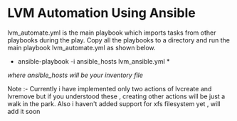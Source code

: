 # LVM Automation Using Ansible

lvm_automate.yml is the main playbook which imports tasks from other playbooks during the play. Copy all the playbooks to a directory and run the main playbook lvm_automate.yml as shown below.

* ansible-playbook -i ansible_hosts lvm_ansible.yml *

_where ansible_hosts will be your inventory file_


Note :- Currently i have implemented only two actions of lvcreate and lvremove but if you understood these , creating other actions will be just a walk in the park.
        Also i haven't added support for xfs filesystem yet , will add it soon
